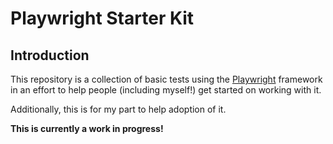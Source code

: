 # Playwright Starter Kit

## Introduction
This repository is a collection of basic tests using the [Playwright](https://playwright.dev) framework in an effort to help people (including myself!) get started on working with it.

Additionally, this is for my part to help adoption of it.

**This is currently a work in progress!**
